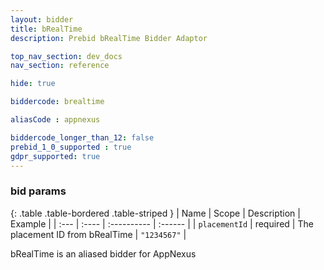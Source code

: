 ```yaml
---
layout: bidder
title: bRealTime
description: Prebid bRealTime Bidder Adaptor

top_nav_section: dev_docs
nav_section: reference

hide: true

biddercode: brealtime

aliasCode : appnexus

biddercode_longer_than_12: false
prebid_1_0_supported : true
gdpr_supported: true
---
```



### bid params

{: .table .table-bordered .table-striped }
| Name | Scope | Description | Example |
| :--- | :---- | :---------- | :------ |
| `placementId` | required | The placement ID from bRealTime | `"1234567"` |

bRealTime is an aliased bidder for AppNexus
